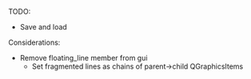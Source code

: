 TODO:
- Save and load

Considerations:
- Remove floating_line member from gui
    - Set fragmented lines as chains of parent->child QGraphicsItems